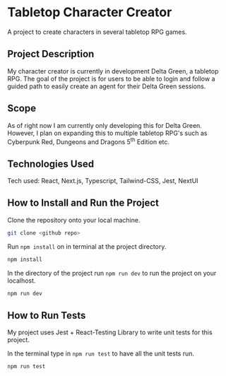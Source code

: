 # Tabletop Character Creator

A project to create characters in several tabletop RPG games.

## Project Description

My character creator is currently in development Delta Green, a tabletop RPG. The goal of the project is for users to be able to login and follow a guided path to easily create an agent for their Delta Green sessions.

## Scope

As of right now I am currently only developing this for Delta Green. However, I plan on expanding this to multiple tabletop RPG's such as Cyberpunk Red, Dungeons and Dragons 5<sup>th</sup> Edition etc.

## Technologies Used

Tech used: React, Next.js, Typescript, Tailwind-CSS, Jest, NextUI

## How to Install and Run the Project

Clone the repository onto your local machine.

```zsh
git clone <github repo>
```

Run `npm install` on in terminal at the project directory.

```zsh
npm install
```

In the directory of the project run `npm run dev` to run the project on your localhost.

```zsh
npm run dev
```

## How to Run Tests

My project uses Jest + React-Testing Library to write unit tests for this project.

In the terminal type in `npm run test` to have all the unit tests run.

```zsh
npm run test
```
